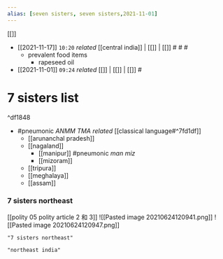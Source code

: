 ```yaml
---
alias: [seven sisters, seven sisters,2021-11-01]
---
```

[[]]

- [[2021-11-17]] `10:20` _related_ [[central india]] | [[]] | [[]] # # #
	- prevalent food items
		- rapeseed oil
- [[2021-11-01]]  `09:24` _related_ [[]] | [[]] | [[]] #

# 7 sisters list

^df1848

- #pneumonic _ANMM TMA_ _related_ [[classical language#^7fd1df]]
	- [[arunanchal pradesh]]
	- [[nagaland]]
		- [[manipur]] #pneumonic _man miz_
		- [[mizoram]]
	- [[tripura]]
	- [[meghalaya]]
	- [[assam]]
### 7 sisters northeast
[[polity 05 polity article 2 和 3]]
![[Pasted image 20210624120941.png]]
![[Pasted image 20210624120947.png]]

```query
"7 sisters northeast"
```

```query
"northeast india"
```